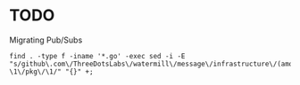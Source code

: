 # TODO

Migrating Pub/Subs

	find . -type f -iname '*.go' -exec sed -i -E "s/github\.com\/ThreeDotsLabs\/watermill\/message\/infrastructure\/(amqp|googlecloud|http|io|kafka|nats|sql)/github.com\/ThreeDotsLabs\/watermill-\1\/pkg\/\1/" "{}" +;
